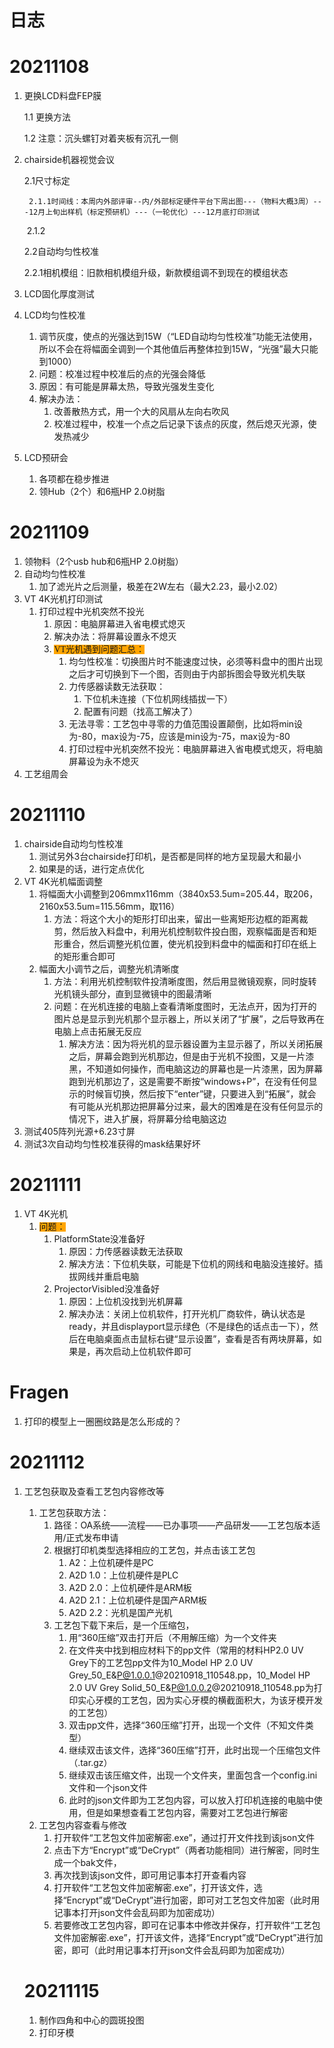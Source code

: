 # 日志

# 20211108

1. 更换LCD料盘FEP膜

   1.1 更换方法

   1.2 注意：沉头螺钉对着夹板有沉孔一侧

2. chairside机器视觉会议

   2.1尺寸标定

    	2.1.1时间线：本周内外部评审--内/外部标定硬件平台下周出图---（物料大概3周）---12月上旬出样机（标定预研机）---（一轮优化）---12月底打印测试

   ​	2.1.2 

   2.2自动均匀性校准

   ​	2.2.1相机模组：旧款相机模组升级，新款模组调不到现在的模组状态

3. LCD固化厚度测试

4. LCD均匀性校准

   1. 调节灰度，使点的光强达到15W（“LED自动均匀性校准”功能无法使用，所以不会在将幅面全调到一个其他值后再整体拉到15W，“光强”最大只能到1000）
   2. 问题：校准过程中校准后的点的光强会降低
   3. 原因：有可能是屏幕太热，导致光强发生变化
   4. 解决办法：
      1. 改善散热方式，用一个大的风扇从左向右吹风
      2. 校准过程中，校准一个点之后记录下该点的灰度，然后熄灭光源，使发热减少

5. LCD预研会

   1. 各项都在稳步推进
   2. 领Hub（2个）和6瓶HP 2.0树脂



# 20211109

1. 领物料（2个usb hub和6瓶HP 2.0树脂）
2. 自动均匀性校准
   1. 加了滤光片之后测量，极差在2W左右（最大2.23，最小2.02）
3. VT 4K光机打印测试
   1. 打印过程中光机突然不投光
      1. 原因：电脑屏幕进入省电模式熄灭
      2. 解决办法：将屏幕设置永不熄灭
      3. <span style="color:文字颜色;background:orange;font-size:文字大小;font-family:字体;">VT光机遇到问题汇总：</span>
         1. 均匀性校准：切换图片时不能速度过快，必须等料盘中的图片出现之后才可切换到下一个图，否则由于内部拆图会导致光机失联
         2. 力传感器读数无法获取：
            1. 下位机未连接（下位机网线插拔一下）
            2. 配置有问题（找高工解决了）
         3. 无法寻零：工艺包中寻零的力值范围设置颠倒，比如将min设为-80，max设为-75，应该是min设为-75，max设为-80
         4. 打印过程中光机突然不投光：电脑屏幕进入省电模式熄灭，将电脑屏幕设为永不熄灭
4. 工艺组周会

# 20211110

1. chairside自动均匀性校准
   1. 测试另外3台chairside打印机，是否都是同样的地方呈现最大和最小
   2. 如果是的话，进行定点优化
2. VT 4K光机幅面调整
   1. 将幅面大小调整到206mmx116mm（3840x53.5um=205.44，取206，2160x53.5um=115.56mm，取116）
      1. 方法：将这个大小的矩形打印出来，留出一些离矩形边框的距离裁剪，然后放入料盘中，利用光机控制软件投白图，观察幅面是否和矩形重合，然后调整光机位置，使光机投到料盘中的幅面和打印在纸上的矩形重合即可
   2. 幅面大小调节之后，调整光机清晰度
      1. 方法：利用光机控制软件投清晰度图，然后用显微镜观察，同时旋转光机镜头部分，直到显微镜中的图最清晰
      2. 问题：在光机连接的电脑上查看清晰度图时，无法点开，因为打开的图片总是显示到光机那个显示器上，所以关闭了“扩展”，之后导致再在电脑上点击拓展无反应
         1. 解决方法：因为将光机的显示器设置为主显示器了，所以关闭拓展之后，屏幕会跑到光机那边，但是由于光机不投图，又是一片漆黑，不知道如何操作，而电脑这边的屏幕也是一片漆黑，因为屏幕跑到光机那边了，这是需要不断按“windows+P”，在没有任何显示的时候盲切换，然后按下“enter”键，只要进入到“拓展”，就会有可能从光机那边把屏幕分过来，最大的困难是在没有任何显示的情况下，进入扩展，将屏幕分给电脑这边
3. 测试405阵列光源+6.23寸屏
4. 测试3次自动均匀性校准获得的mask结果好坏

# 20211111

1. VT 4K光机
   1. <span style="color:文字颜色;background:orange;font-size:文字大小;font-family:字体;">问题：</span>
      1. PlatformState没准备好
         1. 原因：力传感器读数无法获取
         2. 解决方法：下位机失联，可能是下位机的网线和电脑没连接好。插拔网线并重启电脑
      2. ProjectorVisibled没准备好
         1. 原因：上位机没找到光机屏幕
         2. 解决办法：关闭上位机软件，打开光机厂商软件，确认状态是ready，并且displayport显示绿色（不是绿色的话点击一下），然后在电脑桌面点击鼠标右键“显示设置”，查看是否有两块屏幕，如果是，再次启动上位机软件即可

# Fragen

1. 打印的模型上一圈圈纹路是怎么形成的？

# 20211112

1. 工艺包获取及查看工艺包内容修改等

   1. 工艺包获取方法：
      1. 路径：OA系统——流程——已办事项——产品研发——工艺包版本适用/正式发布申请
      2. 根据打印机类型选择相应的工艺包，并点击该工艺包
         1. A2：上位机硬件是PC
         2. A2D 1.0：上位机硬件是PLC
         3. A2D 2.0：上位机硬件是ARM板
         4. A2D 2.1：上位机硬件是国产ARM板
         5. A2D 2.2：光机是国产光机
      3. 工艺包下载下来后，是一个压缩包，
         1. 用“360压缩”双击打开后（不用解压缩）为一个文件夹
         2. 在文件夹中找到相应材料下的pp文件（常用的材料HP2.0 UV Grey下的工艺包pp文件为10_Model HP 2.0 UV Grey_50_E&P@1.0.0.1@20210918_110548.pp，10_Model HP 2.0 UV Grey Solid_50_E&P@1.0.0.2@20210918_110548.pp为打印实心牙模的工艺包，因为实心牙模的横截面积大，为该牙模开发的工艺包）
         3. 双击pp文件，选择“360压缩”打开，出现一个文件（不知文件类型）
         4. 继续双击该文件，选择“360压缩”打开，此时出现一个压缩包文件（.tar.gz）
         5. 继续双击该压缩文件，出现一个文件夹，里面包含一个config.ini文件和一个json文件
         6. 此时的json文件即为工艺包内容，可以放入打印机连接的电脑中使用，但是如果想查看工艺包内容，需要对工艺包进行解密
   2. 工艺包内容查看与修改
      1. 打开软件“工艺包文件加密解密.exe”，通过打开文件找到该json文件
      2. 点击下方“Encrypt”或“DeCrypt”（两者功能相同）进行解密，同时生成一个bak文件，
      3. 再次找到该json文件，即可用记事本打开查看内容
      4. 打开软件“工艺包文件加密解密.exe”，打开该文件，选择“Encrypt”或“DeCrypt”进行加密，即可对工艺包文件加密（此时用记事本打开json文件会乱码即为加密成功）
      5. 若要修改工艺包内容，即可在记事本中修改并保存，打开软件“工艺包文件加密解密.exe”，打开该文件，选择“Encrypt”或“DeCrypt”进行加密，即可（此时用记事本打开json文件会乱码即为加密成功）

   # 20211115

   1. 制作四角和中心的圆斑投图
   2. 打印牙模
   
   
   
   
   
   
   
   
   
   
   
   

